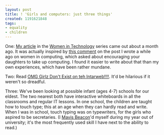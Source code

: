 ```yaml
---
layout: post
title: ! 'Girls and computers: just three things'
created: 1191621848
tags:
- equality
- children
---
```

One: [My article][1] in the [Women in Technology][2] series came out about a month ago. It was actually inspired by [this comment][3] on the post I wrote a while ago on women in computing, which asked about encouraging your daughters to take up computing. I found it easier to write about that than my own experiences, which have been rather mundane.

Two: Read [OMG Girlz Don't Exist on teh Intarweb!!!!][4]. It'd be hilarious if it weren't so dreadful.

Three: We've been looking at possible infant (ages 4-7) schools for our eldest. The two nearest both have interactive whiteboards in all the classrooms and regular IT lessons. In one school, the children are taught how to touch type; this at an age when they can hardly read and write. When I was in school, touch typing was on typewriters, for the girls who aspired to be secretaries. (I [Mavis Beacon][5]'d myself during my year out of university; it's the most frequently used skill I have next to the ability to read.)

[1]: http://www.oreillynet.com/pub/a/womenintech/2007/09/12/bringing-up-girl-geeks.html "OReilly: Women in Technology: Bringing Up Girl Geeks by Jeni Tennison"
[2]: http://www.oreillynet.com/womenintech/ "OReilly: Women in Technology Series"
[3]: http://www.jenitennison.com/blog/node/30#comment-3544 "Jeni's Musings: How To Get Women into Computing: Comment"
[4]: http://www.escapistmagazine.com/articles/view/issues/issue_17/109-OMG-Girlz-Don-t-Exist-on-teh-Intarweb-1 "Escapist Magazine: OMG Girlz Don't Exist on teh Intarweb!!!!"
[5]: http://en.wikipedia.org/wiki/Mavis_Beacon_Teaches_Typing "Wikipedia: Mavis Beacon Teaches Typing"

<!--break-->
